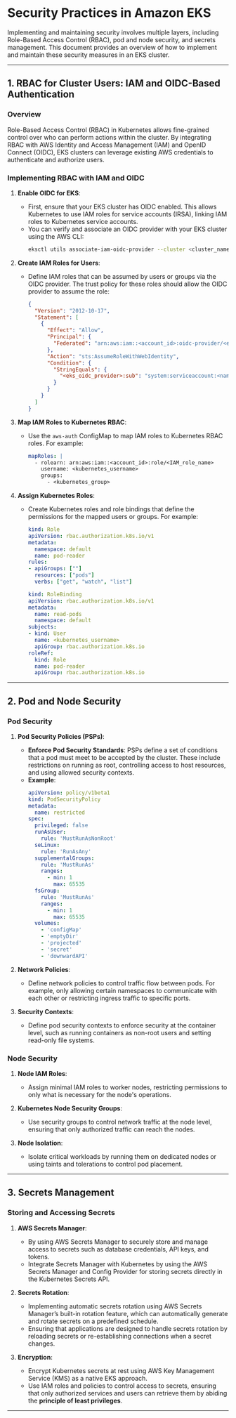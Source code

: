 # Security Practices in Amazon EKS

Implementing and  maintaining security involves multiple layers, including Role-Based Access Control (RBAC), pod and node security, and secrets management. This document provides an overview of how to implement and maintain these security measures in an EKS cluster.

---

## 1. RBAC for Cluster Users: IAM and OIDC-Based Authentication

### Overview

Role-Based Access Control (RBAC) in Kubernetes allows fine-grained control over who can perform actions within the cluster. By integrating RBAC with AWS Identity and Access Management (IAM) and OpenID Connect (OIDC), EKS clusters can leverage existing AWS credentials to authenticate and authorize users.

### Implementing RBAC with IAM and OIDC

1. **Enable OIDC for EKS**: 
   - First, ensure that your EKS cluster has OIDC enabled. This allows Kubernetes to use IAM roles for service accounts (IRSA), linking IAM roles to Kubernetes service accounts.
   - You can verify and associate an OIDC provider with your EKS cluster using the AWS CLI:
     ```bash
     eksctl utils associate-iam-oidc-provider --cluster <cluster_name> --approve
     ```

2. **Create IAM Roles for Users**:
   - Define IAM roles that can be assumed by users or groups via the OIDC provider. The trust policy for these roles should allow the OIDC provider to assume the role:
     ```json
     {
       "Version": "2012-10-17",
       "Statement": [
         {
           "Effect": "Allow",
           "Principal": {
             "Federated": "arn:aws:iam::<account_id>:oidc-provider/<eks_oidc_provider>"
           },
           "Action": "sts:AssumeRoleWithWebIdentity",
           "Condition": {
             "StringEquals": {
               "<eks_oidc_provider>:sub": "system:serviceaccount:<namespace>:<service_account_name>"
             }
           }
         }
       ]
     }
     ```

3. **Map IAM Roles to Kubernetes RBAC**:
   - Use the `aws-auth` ConfigMap to map IAM roles to Kubernetes RBAC roles. For example:
     ```yaml
     mapRoles: |
       - rolearn: arn:aws:iam::<account_id>:role/<IAM_role_name>
         username: <kubernetes_username>
         groups:
           - <kubernetes_group>
     ```

4. **Assign Kubernetes Roles**:
   - Create Kubernetes roles and role bindings that define the permissions for the mapped users or groups. For example:
     ```yaml
     kind: Role
     apiVersion: rbac.authorization.k8s.io/v1
     metadata:
       namespace: default
       name: pod-reader
     rules:
     - apiGroups: [""] 
       resources: ["pods"]
       verbs: ["get", "watch", "list"]

     kind: RoleBinding
     apiVersion: rbac.authorization.k8s.io/v1
     metadata:
       name: read-pods
       namespace: default
     subjects:
     - kind: User
       name: <kubernetes_username>
       apiGroup: rbac.authorization.k8s.io
     roleRef:
       kind: Role
       name: pod-reader
       apiGroup: rbac.authorization.k8s.io
     ```

---

## 2. Pod and Node Security

### Pod Security

1. **Pod Security Policies (PSPs)**:
   - **Enforce Pod Security Standards**: PSPs define a set of conditions that a pod must meet to be accepted by the cluster. These include restrictions on running as root, controlling access to host resources, and using allowed security contexts.
   - **Example**:
     ```yaml
     apiVersion: policy/v1beta1
     kind: PodSecurityPolicy
     metadata:
       name: restricted
     spec:
       privileged: false
       runAsUser:
         rule: 'MustRunAsNonRoot'
       seLinux:
         rule: 'RunAsAny'
       supplementalGroups:
         rule: 'MustRunAs'
         ranges:
           - min: 1
             max: 65535
       fsGroup:
         rule: 'MustRunAs'
         ranges:
           - min: 1
             max: 65535
       volumes:
         - 'configMap'
         - 'emptyDir'
         - 'projected'
         - 'secret'
         - 'downwardAPI'
     ```

2. **Network Policies**:
   - Define network policies to control traffic flow between pods. For example, only allowing certain namespaces to communicate with each other or restricting ingress traffic to specific ports.

3. **Security Contexts**:
   - Define pod security contexts to enforce security at the container level, such as running containers as non-root users and setting read-only file systems.

### Node Security

1. **Node IAM Roles**:
   - Assign minimal IAM roles to worker nodes, restricting permissions to only what is necessary for the node's operations.

2. **Kubernetes Node Security Groups**:
   - Use security groups to control network traffic at the node level, ensuring that only authorized traffic can reach the nodes.

3. **Node Isolation**:
   - Isolate critical workloads by running them on dedicated nodes or using taints and tolerations to control pod placement.

---

## 3. Secrets Management

### Storing and Accessing Secrets

1. **AWS Secrets Manager**:
   -  By using AWS Secrets Manager to securely store and manage access to secrets such as database credentials, API keys, and tokens.
   - Integrate Secrets Manager with Kubernetes by using the AWS Secrets Manager and Config Provider for storing secrets directly in the Kubernetes Secrets API.

2. **Secrets Rotation**:
   - Implementing automatic secrets rotation using AWS Secrets Manager’s built-in rotation feature, which can automatically generate and rotate secrets on a predefined schedule.
   - Ensuring that applications are designed to handle secrets rotation by reloading secrets or re-establishing connections when a secret changes.

3. **Encryption**:
   - Encrypt Kubernetes secrets at rest using AWS Key Management Service (KMS) as a native EKS approach. 
   - Use IAM roles and policies to control access to secrets, ensuring that only authorized services and users can retrieve them by abiding the **principle of least privileges**.

---
